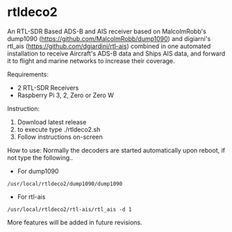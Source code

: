 # rtldeco2

An RTL-SDR Based ADS-B and AIS receiver based on MalcolmRobb's dump1090 (https://github.com/MalcolmRobb/dump1090) and digiarni's rtl_ais (https://github.com/dgiardini/rtl-ais) combined in one automated installation to receive Aircraft's ADS-B data and Ships AIS data, and forward it to flight and marine networks to increase their coverage.

Requirements:
- 2 RTL-SDR Receivers
- Raspberry Pi 3, 2, Zero or Zero W

Instruction:
1. Download latest release
2. to execute type ./rtldeco2.sh
3. Follow instructions on-screen

How to use:
Normally the decoders are started automatically upon reboot, if not type the following..
- For dump1090
```
/usr/local/rtldeco2/dump1090/dump1090
```     
- For rtl-ais    
```
/usr/local/rtldeco2/rtl-ais/rtl_ais -d 1
```
More features will be added in future revisions.
